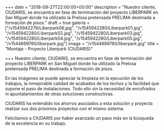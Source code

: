 +++
date = "2018-09-27T22:00:00+00:00"
description = "Nuestro cliente, CIUDARIS, se encuentra en fase de terminación del proyecto LIBERPARK en San Miguel donde ha utilizado la Prelosa pretensada PRELIMA destinada a formación de pisos."
draft = true
galeria = ["/v1545942279/Liberpark06.jpg", "/v1545942280/Liberpark01.jpg", "/v1545942280/Liberpark02.jpg", "/v1545942280/Liberpark03.jpg", "/v1545942280/Liberpark04.jpg", "/v1545942280/Liberpark05.jpg", "/v1544699760/liberpark.jpg"]
image = "/v1544699760/liberpark.jpg"
title = "Montaje - Proyecto Liberpark (CIUDARIS)"

+++
Nuestro cliente, CIUDARIS, se encuentra en fase de terminación del proyecto LIBERPARK en San Miguel donde ha utilizado la Prelosa pretensada PRELIMA destinada a formación de pisos.

En las imágenes se puede apreciar la limpieza en la ejecución de los trabajos, la inmejorable calidad de acabados de los techos y la facilidad que supone el paso de instalaciones. Todo ello sin la necesidad de encofrados ni apuntalamientos de otras soluciones constructivas.

CIUDARIS ha entendido los ahorros asociados a esta solución y proyecta realizar sus dos próximos proyectos con el mismo sistema.

Felicitamos a CIUDARIS por haber avanzado un paso más en la búsqueda de la excelencia en su trabajo.